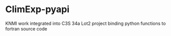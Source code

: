 # ClimExp-pyapi

KNMI
work integrated into C3S 34a Lot2 project
binding python functions to fortran source code

